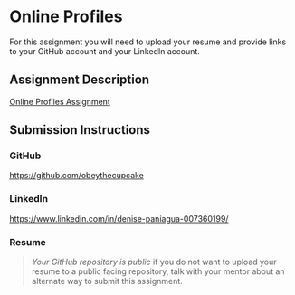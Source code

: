 # Online Profiles
For this assignment you will need to upload your resume and provide links to your GitHub account and your LinkedIn account.

## Assignment Description
[Online Profiles Assignment](https://education.launchcode.org/liftoff/modules/assignments/online-profiles)

## Submission Instructions
 
### GitHub
https://github.com/obeythecupcake
 
### LinkedIn
https://www.linkedin.com/in/denise-paniagua-007360199/

### Resume


> *Your GitHub repository is public* if you do not want to upload your resume to a public facing repository, talk with your mentor about an alternate way to submit this assignment.
